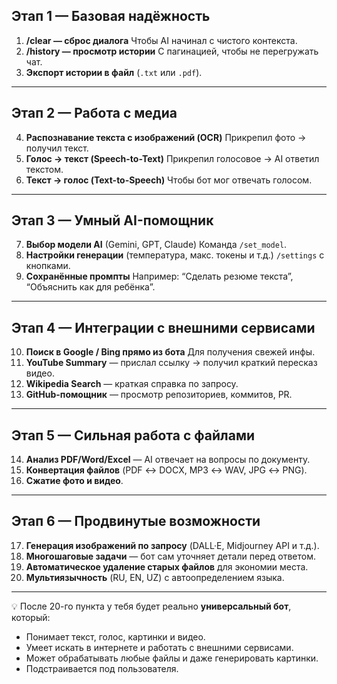 

## **Этап 1 — Базовая надёжность**

1. **/clear — сброс диалога**
   Чтобы AI начинал с чистого контекста.
2. **/history — просмотр истории**
   С пагинацией, чтобы не перегружать чат.
3. **Экспорт истории в файл** (`.txt` или `.pdf`).

---

## **Этап 2 — Работа с медиа**

4. **Распознавание текста с изображений (OCR)**
   Прикрепил фото → получил текст.
5. **Голос → текст (Speech-to-Text)**
   Прикрепил голосовое → AI ответил текстом.
6. **Текст → голос (Text-to-Speech)**
   Чтобы бот мог отвечать голосом.

---

## **Этап 3 — Умный AI-помощник**

7. **Выбор модели AI** (Gemini, GPT, Claude)
   Команда `/set_model`.
8. **Настройки генерации** (температура, макс. токены и т.д.)
   `/settings` с кнопками.
9. **Сохранённые промпты**
   Например: “Сделать резюме текста”, “Объяснить как для ребёнка”.

---

## **Этап 4 — Интеграции с внешними сервисами**

10. **Поиск в Google / Bing прямо из бота**
    Для получения свежей инфы.
11. **YouTube Summary** — прислал ссылку → получил краткий пересказ видео.
12. **Wikipedia Search** — краткая справка по запросу.
13. **GitHub-помощник** — просмотр репозиториев, коммитов, PR.

---

## **Этап 5 — Сильная работа с файлами**

14. **Анализ PDF/Word/Excel** — AI отвечает на вопросы по документу.
15. **Конвертация файлов** (PDF ↔ DOCX, MP3 ↔ WAV, JPG ↔ PNG).
16. **Сжатие фото и видео**.

---

## **Этап 6 — Продвинутые возможности**

17. **Генерация изображений по запросу** (DALL·E, Midjourney API и т.д.).
18. **Многошаговые задачи** — бот сам уточняет детали перед ответом.
19. **Автоматическое удаление старых файлов** для экономии места.
20. **Мультиязычность** (RU, EN, UZ) с автоопределением языка.

---

💡 После 20-го пункта у тебя будет реально **универсальный бот**, который:

* Понимает текст, голос, картинки и видео.
* Умеет искать в интернете и работать с внешними сервисами.
* Может обрабатывать любые файлы и даже генерировать картинки.
* Подстраивается под пользователя.


